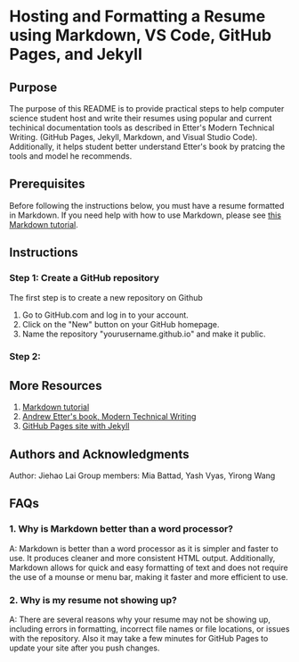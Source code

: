 # Hosting and Formatting a Resume using Markdown, VS Code, GitHub Pages, and Jekyll

## Purpose

The purpose of this README is to provide practical steps to help computer science student host and write their resumes using popular and current techinical documentation tools as described in Etter's Modern Technical Writing. (GitHub Pages, Jekyll, Markdown, and Visual Studio Code). Additionally, it helps student better understand Etter's book by pratcing the tools and model he recommends.

## Prerequisites

Before following the instructions below, you must have a resume formatted in Markdown. If you need help with how to use Markdown, please see [this Markdown tutorial](https://www.markdowntutorial.com/).

## Instructions

### Step 1: Create a GitHub repository

The first step is to create a new repository on Github

1. Go to GitHub.com and log in to your account.
2. Click on the "New" button on your GitHub homepage.
3. Name the repository "yourusername.github.io" and make it public.

### Step 2:


## More Resources

1. [Markdown tutorial](https://www.markdowntutorial.com/)
2. [Andrew Etter's book, Modern Technical Writing](https://www.amazon.ca/Modern-Technical-Writing-Introduction-Documentation-ebook/dp/B01A2QL9SS)
3. [GitHub Pages site with Jekyll](https://docs.github.com/en/pages/setting-up-a-github-pages-site-with-jekyll)

## Authors and Acknowledgments

Author: Jiehao Lai
Group members: Mia Battad, Yash Vyas, Yirong Wang

## FAQs 

### 1. Why is Markdown better than a word processor?

A: Markdown is better than a word processor as it is simpler and faster to use. It produces cleaner and more consistent HTML output. Additionally, Markdown allows for quick and easy formatting of text and does not require the use of a mounse or menu bar, making it faster and more efficient to use.

### 2. Why is my resume not showing up?

A: There are several reasons why your resume may not be showing up, including errors in formatting, incorrect file names or file locations, or issues with the repository. Also it may take a few minutes for GitHub Pages to update your site after you push changes.
